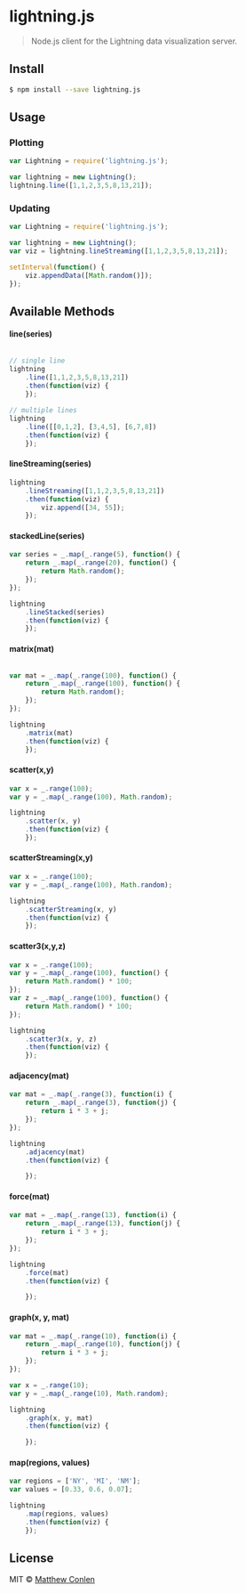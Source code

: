 # lightning.js

> Node.js client for the Lightning data visualization server.


## Install

```sh
$ npm install --save lightning.js
```


## Usage


### Plotting 

```js
var Lightning = require('lightning.js');

var lightning = new Lightning();
lightning.line([1,1,2,3,5,8,13,21]);

```

### Updating

```js
var Lightning = require('lightning.js');

var lightning = new Lightning();
var viz = lightning.lineStreaming([1,1,2,3,5,8,13,21]);

setInterval(function() {
    viz.appendData([Math.random()]);
});


```

## Available Methods

#### line(series)

```js

// single line
lightning
    .line([1,1,2,3,5,8,13,21])
    .then(function(viz) {
    });
    
// multiple lines
lightning
    .line([[0,1,2], [3,4,5], [6,7,8])
    .then(function(viz) {
    });
```


#### lineStreaming(series)
```js
lightning
    .lineStreaming([1,1,2,3,5,8,13,21])
    .then(function(viz) {
        viz.append([34, 55]);
    });
```

#### stackedLine(series)

```js
var series = _.map(_.range(5), function() {
    return _.map(_.range(20), function() {
        return Math.random();
    });
});

lightning
    .lineStacked(series)
    .then(function(viz) {
    });
```

#### matrix(mat)

```js

var mat = _.map(_.range(100), function() {
    return _.map(_.range(100), function() {
        return Math.random();
    });
});

lightning
    .matrix(mat)
    .then(function(viz) {
    });
```

#### scatter(x,y)

```js
var x = _.range(100);
var y = _.map(_.range(100), Math.random);

lightning
    .scatter(x, y)
    .then(function(viz) {
    });
```

#### scatterStreaming(x,y)
```js
var x = _.range(100);
var y = _.map(_.range(100), Math.random);

lightning
    .scatterStreaming(x, y)
    .then(function(viz) {
    });
```

#### scatter3(x,y,z)

```js
var x = _.range(100);
var y = _.map(_.range(100), function() {
    return Math.random() * 100;
});
var z = _.map(_.range(100), function() {
    return Math.random() * 100;
});

lightning
    .scatter3(x, y, z)
    .then(function(viz) {
    });

```

#### adjacency(mat)

```js
var mat = _.map(_.range(3), function(i) {
    return _.map(_.range(3), function(j) {
        return i * 3 + j;
    });
});

lightning
    .adjacency(mat)
    .then(function(viz) {

    });

```

#### force(mat)

```js
var mat = _.map(_.range(13), function(i) {
    return _.map(_.range(13), function(j) {
        return i * 3 + j;
    });
});

lightning
    .force(mat)
    .then(function(viz) {

    });

```

#### graph(x, y, mat)

```js
var mat = _.map(_.range(10), function(i) {
    return _.map(_.range(10), function(j) {
        return i * 3 + j;
    });
});

var x = _.range(10);
var y = _.map(_.range(10), Math.random);

lightning
    .graph(x, y, mat)
    .then(function(viz) {

    });
```

#### map(regions, values)
```js
var regions = ['NY', 'MI', 'NM'];
var values = [0.33, 0.6, 0.07];

lightning
    .map(regions, values)
    .then(function(viz) {
    });
```

## License

MIT © [Matthew Conlen](http://mathisonian.com)

